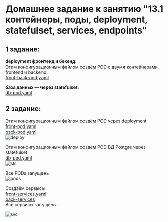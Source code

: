 # Домашнее задание к занятию "13.1 контейнеры, поды, deployment, statefulset, services, endpoints"   
## __1 задание:__   
__deployment фронтенд и бекенд:__   
Этим конфигурационным файлом создём POD с двумя контейнерами, frontend и backend.  
[front-back-pod.yaml](https://github.com/Kostromin-Mixa/13-kubernetes-config-01-objects/blob/main/front-back-pod.yaml)   

__база данных — через statefulset:__   
[db-pod.yaml](https://github.com/Kostromin-Mixa/13-kubernetes-config-01-objects/blob/main/db-pod.yaml)   

## __2 задание:__   
Этим конфигурационным файлом создём POD через deployment   
[front-pod.yaml](https://github.com/Kostromin-Mixa/13-kubernetes-config-01-objects/blob/main/front-pod.yaml)   
[back-pod.yaml](https://github.com/Kostromin-Mixa/13-kubernetes-config-01-objects/blob/main/back-pod.yaml)   
![deploy](https://user-images.githubusercontent.com/78191008/139575304-6903af07-6229-46c5-a5ed-32ff6705621e.png)   

Этим конфигурационным файлом создём POD БД Postgre через statefulset   
[db-pod.yaml](https://github.com/Kostromin-Mixa/13-kubernetes-config-01-objects/blob/main/db-pod.yaml)   
![sts](https://user-images.githubusercontent.com/78191008/139575300-d5453b56-2f1f-4d7e-8260-efbb944384dd.png)   

Все PODs запущены   
![pods](https://user-images.githubusercontent.com/78191008/139575296-66d7f832-2278-42cf-82df-2898cc304aa7.png)   

Создаём сервысы:   
[front-services.yaml](https://github.com/Kostromin-Mixa/13-kubernetes-config-01-objects/blob/main/service-front.yaml)   
[back-services](https://github.com/Kostromin-Mixa/13-kubernetes-config-01-objects/blob/main/service-back.yaml)   
Все сервисы запущены:   

![svc](https://user-images.githubusercontent.com/78191008/139575309-ebd54a15-b3ca-45e4-96e2-8c4c25deac93.png)

